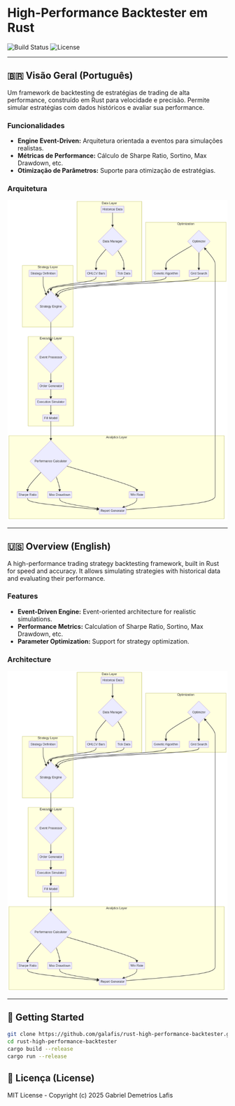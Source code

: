 # High-Performance Backtester em Rust

![Build Status](https://img.shields.io/github/actions/workflow/status/galafis/rust-high-performance-backtester/rust.yml?branch=main&style=for-the-badge) ![License](https://img.shields.io/github/license/galafis/rust-high-performance-backtester?style=for-the-badge)

---

## 🇧🇷 Visão Geral (Português)

Um framework de backtesting de estratégias de trading de alta performance, construído em Rust para velocidade e precisão. Permite simular estratégias com dados históricos e avaliar sua performance.

### Funcionalidades
- **Engine Event-Driven:** Arquitetura orientada a eventos para simulações realistas.
- **Métricas de Performance:** Cálculo de Sharpe Ratio, Sortino, Max Drawdown, etc.
- **Otimização de Parâmetros:** Suporte para otimização de estratégias.

### Arquitetura
![Arquitetura do High-Performance Backtester](docs/architecture.png)

---

## 🇺🇸 Overview (English)

A high-performance trading strategy backtesting framework, built in Rust for speed and accuracy. It allows simulating strategies with historical data and evaluating their performance.

### Features
- **Event-Driven Engine:** Event-oriented architecture for realistic simulations.
- **Performance Metrics:** Calculation of Sharpe Ratio, Sortino, Max Drawdown, etc.
- **Parameter Optimization:** Support for strategy optimization.

### Architecture
![High-Performance Backtester Architecture](docs/architecture.png)

---

## 🚀 Getting Started

```sh
git clone https://github.com/galafis/rust-high-performance-backtester.git
cd rust-high-performance-backtester
cargo build --release
cargo run --release
```

## 📜 Licença (License)

MIT License - Copyright (c) 2025 Gabriel Demetrios Lafis
